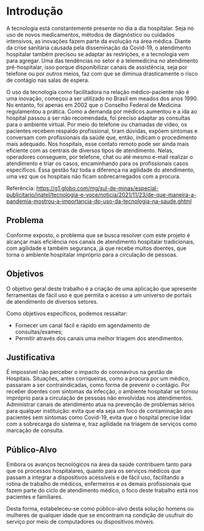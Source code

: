 # Introdução

A tecnologia está constantemente presente no dia a dia hospitalar. Seja no uso de novos medicamentos, métodos de diagnóstico ou cuidados intensivos, as inovações fazem parte da evolução na área médica. Diante da crise sanitária causada pela disseminação da Covid-19, o atendimento hospitalar também precisou se adaptar às restrições, e a tecnologia vem para agregar. Uma das tendências no setor é a telemedicina no atendimento pré-hospitalar, isso porque disponibilizar canais de assistência, seja por telefone ou por outros meios, faz com que se diminua drasticamente o risco de contágio nas salas de espera. 

O uso da tecnologia como facilitadora na relação médico-paciente não é uma inovação, começou a ser utilizado no Brasil em meados dos anos 1990. No entanto, foi apenas em 2002 que o Conselho Federal de Medicina regulamentou a prática. Como a demanda por médicos aumentou e a ida ao hospital passou a ser não recomendada, foi preciso adaptar as consultas para o ambiente virtual. Por meio do telefone ou chamadas de vídeo, os pacientes recebem respaldo profissional, tiram dúvidas, expõem sintomas e conversam com profissionais da saúde que, então, indicam o procedimento mais adequado. Nos hospitais, esse contato remoto pode ser ainda mais eficiente com as centrais de diversos tipos de atendimento. Nelas, operadores conseguem, por telefone, chat ou até mesmo e-mail realizar o atendimento e triar os casos, encaminhando para os profissionais casos específicos. Essa gestão faz toda a diferença na agilidade do atendimento, uma vez que os hospitais não ficam sobrecarregados com a procura. 

Referência: https://g1.globo.com/mg/sul-de-minas/especial-publicitario/inatel/tecnologia-e-voce/noticia/2021/11/23/de-que-maneira-a-pandemia-mostrou-a-importancia-do-uso-da-tecnologia-na-saude.ghtml

## Problema
Conforme exposto, o problema que se busca resolver com este projeto é alcançar mais eficiência nos canais de atendimento hospitalar tradicionais, com agilidade e também segurança, já que recebe muitos doentes, que torna o ambiente hospitalar impróprio para a circulação de pessoas.

## Objetivos

O objetivo geral deste trabalho é a criação de uma aplicação que apresente ferramentas de fácil uso e que permita o acesso a um universo de portais de atendimento de diversos setores.

Como objetivos específicos, podemos ressaltar:
- Fornecer um canal fácil e rápido em agendamento de consultas/exames;
- Permitir através dos canais uma melhor triagem dos atendimentos.

## Justificativa

É impossível não perceber o impacto do coronavírus na gestão de Hospitais. Situações, antes corriqueiras, como a procura por um médico, passaram a ser contraindicadas, como forma de prevenir o contágio. Por receber doentes com sintomas da infecção, o ambiente hospitalar se tornou impróprio para a circulação de pessoas não envolvidas nos atendimentos. Administrar canais de atendimento atua na prevenção de problemas sérios para qualquer instituição: evita que ela seja um foco de contaminação aos pacientes sem sintomas como Covid-19,  evita que o hospital precise lidar com a sobrecarga do sistema e, traz agilidade na triagem de serviços como marcação de consulta.

## Público-Alvo

Embora os avanços tecnológicos na área da saúde contribuem tanto para que os processos hospitalares, quanto para os serviços médicos que passam a integrar a dispositivos acessíveis e de fácil uso, facilitando a rotina de trabalho de médicos, enfermeiros e os demais profissionais que fazem parte do ciclo de atendimento médico, o foco deste trabalho está nos pacientes e familiares.

Desta forma, estabeleceu-se como público-alvo desta solução homens ou mulheres de qualquer idade que se encontram na condição de usufruir do serviço por meio de computadores ou dispositivos móveis.
